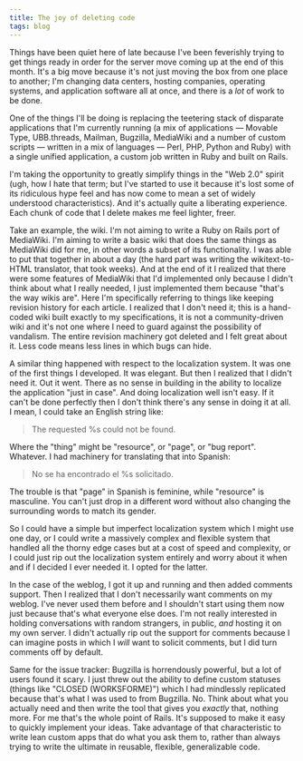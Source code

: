 ```yaml
---
title: The joy of deleting code
tags: blog
---
```


Things have been quiet here of late because I've been feverishly trying to get things ready in order for the server move coming up at the end of this month. It's a big move because it's not just moving the box from one place to another; I'm changing data centers, hosting companies, operating systems, and application software all at once, and there is a _lot_ of work to be done.

One of the things I'll be doing is replacing the teetering stack of disparate applications that I'm currently running (a mix of applications — Movable Type, UBB.threads, Mailman, Bugzilla, MediaWiki and a number of custom scripts — written in a mix of languages — Perl, PHP, Python and Ruby) with a single unified application, a custom job written in Ruby and built on Rails.

I'm taking the opportunity to greatly simplify things in the "Web 2.0" spirit (ugh, how I hate that term; but I've started to use it because it's lost some of its ridiculous hype feel and has now come to mean a set of widely understood characteristics). And it's actually quite a liberating experience. Each chunk of code that I delete makes me feel lighter, freer.

Take an example, the wiki. I'm not aiming to write a Ruby on Rails port of MediaWiki. I'm aiming to write a basic wiki that does the same things as MediaWiki did for me, in other words a subset of its functionality. I was able to put that together in about a day (the hard part was writing the wikitext-to-HTML translator, that took weeks). And at the end of it I realized that there were some features of MediaWiki that I'd implemented only because I didn't think about what I really needed, I just implemented them because "that's the way wikis are". Here I'm specifically referring to things like keeping revision history for each article. I realized that I don't need it; this is a hand-coded wiki built exactly to my specifications, it is not a community-driven wiki and it's not one where I need to guard against the possibility of vandalism. The entire revision machinery got deleted and I felt great about it. Less code means less lines in which bugs can hide.

A similar thing happened with respect to the localization system. It was one of the first things I developed. It was elegant. But then I realized that I didn't need it. Out it went. There as no sense in building in the ability to localize the application "just in case". And doing localization well isn't easy. If it can't be done perfectly then I don't think there's any sense in doing it at all. I mean, I could take an English string like:

> The requested %s could not be found.

Where the "thing" might be "resource", or "page", or "bug report". Whatever. I had machinery for translating that into Spanish:

> No se ha encontrado el %s solicitado.

The trouble is that "page" in Spanish is feminine, while "resource" is masculine. You can't just drop in a different word without also changing the surrounding words to match its gender.

So I could have a simple but imperfect localization system which I might use one day, or I could write a massively complex and flexible system that handled all the thorny edge cases but at a cost of speed and complexity, or I could just rip out the localization system entirely and worry about it when and if I decided I ever needed it. I opted for the latter.

In the case of the weblog, I got it up and running and then added comments support. Then I realized that I don't necessarily want comments on my weblog. I've never used them before and I shouldn't start using them now just because that's what everyone else does. I'm not really interested in holding conversations with random strangers, in public, _and_ hosting it on my own server. I didn't actually rip out the support for comments because I can imagine posts in which I _will_ want to solicit comments, but I did turn comments off by default.

Same for the issue tracker: Bugzilla is horrendously powerful, but a lot of users found it scary. I just threw out the ability to define custom statuses (things like "CLOSED (WORKSFORME)") which I had mindlessly replicated because that's what I was used to from Bugzilla. No. Think about what you actually need and then write the tool that gives you _exactly_ that, nothing more. For me that's the whole point of Rails. It's supposed to make it easy to quickly implement your ideas. Take advantage of that characteristic to write lean custom apps that do what you ask them to, rather than always trying to write the ultimate in reusable, flexible, generalizable code.
